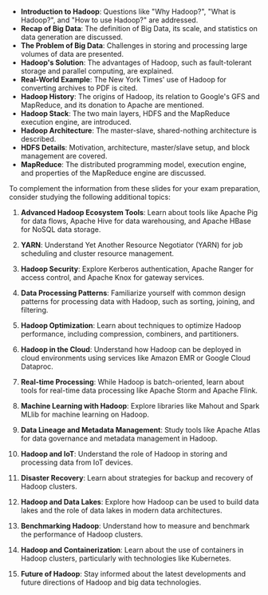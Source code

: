 - **Introduction to Hadoop**: Questions like "Why Hadoop?", "What is Hadoop?", and "How to use Hadoop?" are addressed.
- **Recap of Big Data**: The definition of Big Data, its scale, and statistics on data generation are discussed.
- **The Problem of Big Data**: Challenges in storing and processing large volumes of data are presented.
- **Hadoop's Solution**: The advantages of Hadoop, such as fault-tolerant storage and parallel computing, are explained.
- **Real-World Example**: The New York Times' use of Hadoop for converting archives to PDF is cited.
- **Hadoop History**: The origins of Hadoop, its relation to Google's GFS and MapReduce, and its donation to Apache are mentioned.
- **Hadoop Stack**: The two main layers, HDFS and the MapReduce execution engine, are introduced.
- **Hadoop Architecture**: The master-slave, shared-nothing architecture is described.
- **HDFS Details**: Motivation, architecture, master/slave setup, and block management are covered.
- **MapReduce**: The distributed programming model, execution engine, and properties of the MapReduce engine are discussed.

To complement the information from these slides for your exam preparation, consider studying the following additional topics:

1. **Advanced Hadoop Ecosystem Tools**: Learn about tools like Apache Pig for data flows, Apache Hive for data warehousing, and Apache HBase for NoSQL data storage.
    
2. **YARN**: Understand Yet Another Resource Negotiator (YARN) for job scheduling and cluster resource management.
    
3. **Hadoop Security**: Explore Kerberos authentication, Apache Ranger for access control, and Apache Knox for gateway services.
    
4. **Data Processing Patterns**: Familiarize yourself with common design patterns for processing data with Hadoop, such as sorting, joining, and filtering.
    
5. **Hadoop Optimization**: Learn about techniques to optimize Hadoop performance, including compression, combiners, and partitioners.
    
6. **Hadoop in the Cloud**: Understand how Hadoop can be deployed in cloud environments using services like Amazon EMR or Google Cloud Dataproc.
    
7. **Real-time Processing**: While Hadoop is batch-oriented, learn about tools for real-time data processing like Apache Storm and Apache Flink.
    
8. **Machine Learning with Hadoop**: Explore libraries like Mahout and Spark MLlib for machine learning on Hadoop.
    
9. **Data Lineage and Metadata Management**: Study tools like Apache Atlas for data governance and metadata management in Hadoop.
    
10. **Hadoop and IoT**: Understand the role of Hadoop in storing and processing data from IoT devices.
    
11. **Disaster Recovery**: Learn about strategies for backup and recovery of Hadoop clusters.
    
12. **Hadoop and Data Lakes**: Explore how Hadoop can be used to build data lakes and the role of data lakes in modern data architectures.
    
13. **Benchmarking Hadoop**: Understand how to measure and benchmark the performance of Hadoop clusters.
    
14. **Hadoop and Containerization**: Learn about the use of containers in Hadoop clusters, particularly with technologies like Kubernetes.
    
15. **Future of Hadoop**: Stay informed about the latest developments and future directions of Hadoop and big data technologies.